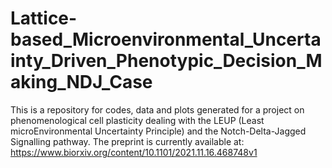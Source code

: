 # Lattice-based_Microenvironmental_Uncertainty_Driven_Phenotypic_Decision_Making_NDJ_Case
This is a repository for codes, data and plots generated for a project on phenomenological cell plasticity dealing with the LEUP (Least microEnvironmental Uncertainty Principle) and the Notch-Delta-Jagged Signalling pathway. The preprint is currently available at: https://www.biorxiv.org/content/10.1101/2021.11.16.468748v1
